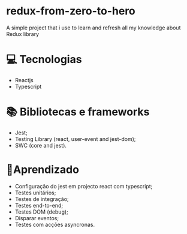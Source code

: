 # redux-from-zero-to-hero

A simple project that i use to learn and refresh all my knowledge about Redux library

# 💻 Tecnologias

- Reactjs
- Typescript

# 📚 Bibliotecas e frameworks

- Jest;
- Testing Library (react, user-event and jest-dom);
- SWC (core and jest).

# 🧠Aprendizado

- Configuração do jest em projecto react com typescript;
- Testes unitários;
- Testes de integração;
- Testes end-to-end;
- Testes DOM (debug);
- Disparar eventos;
- Testes com acções asyncronas.
